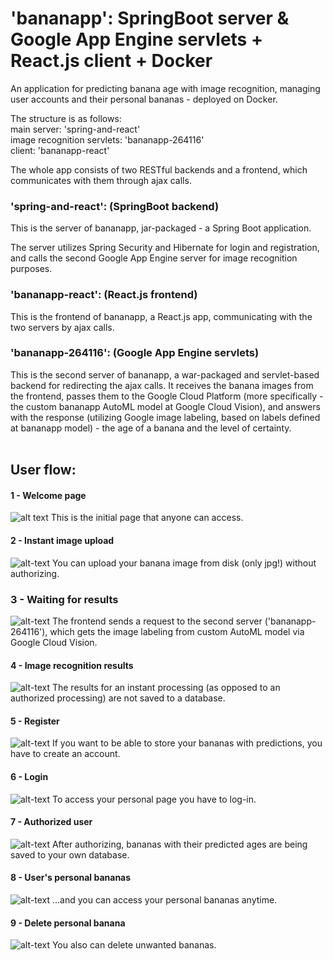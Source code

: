 # 'bananapp': SpringBoot server & Google App Engine servlets + React.js client + Docker

An application for predicting banana age with image recognition, managing user accounts and their personal bananas - deployed on Docker.

The structure is as follows: <br>
main server: 'spring-and-react' <br>
image recognition servlets: 'bananapp-264116'<br>
client: 'bananapp-react'

The whole app consists of two RESTful backends and a frontend, which communicates with them through ajax calls.

### 'spring-and-react': (SpringBoot backend)
This is the server of bananapp, jar-packaged - a Spring Boot application.

The server utilizes Spring Security and Hibernate for login and registration, and calls the second Google App Engine server for image recognition purposes.

### 'bananapp-react': (React.js frontend)
This is the frontend of bananapp, a React.js app, communicating with the two servers by ajax calls.

### 'bananapp-264116': (Google App Engine servlets)
This is the second server of bananapp, a war-packaged and servlet-based backend for redirecting the ajax calls. It receives the banana images from the frontend, passes them to the Google Cloud Platform (more specifically - the custom bananapp AutoML model at Google Cloud Vision), and answers with the response (utilizing Google image labeling, based on labels defined at bananapp model) - the age of a banana and the level of certainty.
<br>
<br>

## User flow:
#### 1 - Welcome page
![alt text](https://raw.githubusercontent.com/k-wasilewski/bananas/master/screenshots/welcome-page.png)
This is the initial page that anyone can access.

#### 2 - Instant image upload
![alt-text](https://raw.githubusercontent.com/k-wasilewski/bananas/master/screenshots/instant-upload.png)
You can upload your banana image from disk (only jpg!) without authorizing.

### 3 - Waiting for results
![alt-text](https://raw.githubusercontent.com/k-wasilewski/bananas/master/screenshots/waiting.png)
The frontend sends a request to the second server ('bananapp-264116'), which gets the image labeling from custom AutoML model via Google Cloud Vision.

#### 4 - Image recognition results
![alt-text](https://raw.githubusercontent.com/k-wasilewski/bananas/master/screenshots/results.png)
The results for an instant processing (as opposed to an authorized processing) are not saved to a database.

#### 5 - Register
![alt-text](https://raw.githubusercontent.com/k-wasilewski/bananas/master/screenshots/register.png)
If you want to be able to store your bananas with predictions, you have to create an account.

#### 6 - Login
![alt-text](https://raw.githubusercontent.com/k-wasilewski/bananas/master/screenshots/login.png)
To access your personal page you have to log-in.

#### 7 - Authorized user
![alt-text](https://raw.githubusercontent.com/k-wasilewski/bananas/master/screenshots/auth.png)
After authorizing, bananas with their predicted ages are being saved to your own database.

#### 8 - User's personal bananas
![alt-text](https://raw.githubusercontent.com/k-wasilewski/bananas/master/screenshots/personal-bananas.png)
...and you can access your personal bananas anytime.

#### 9 - Delete personal banana
![alt-text](https://raw.githubusercontent.com/k-wasilewski/bananas/master/screenshots/del-img.png)
You also can delete unwanted bananas.


